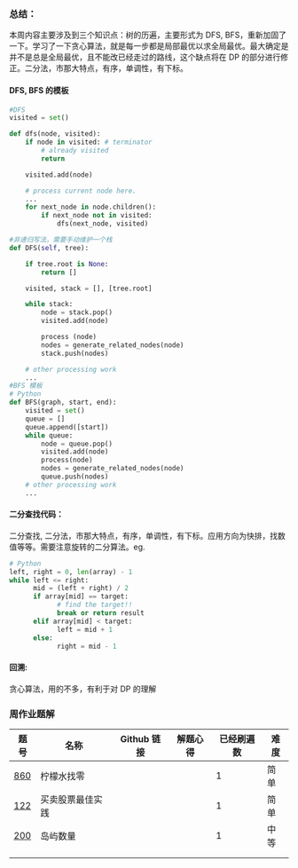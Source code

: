 ### 总结：

本周内容主要涉及到三个知识点：树的历遍，主要形式为 DFS, BFS，重新加固了一下。学习了一下贪心算法，就是每一步都是局部最优以求全局最优。最大确定是并不是总是全局最优，且不能改已经走过的路线，这个缺点将在 DP 的部分进行修正。二分法，市那大特点，有序，单调性，有下标。

#### DFS, BFS 的模板

```python
#DFS
visited = set()

def dfs(node, visited):
    if node in visited: # terminator
    	# already visited
    	return

	visited.add(node)

	# process current node here.
	...
	for next_node in node.children():
		if next_node not in visited:
			dfs(next_node, visited)

#非递归写法，需要手动维护一个栈
def DFS(self, tree):

	if tree.root is None:
		return []

	visited, stack = [], [tree.root]

	while stack:
		node = stack.pop()
		visited.add(node)

		process (node)
		nodes = generate_related_nodes(node)
		stack.push(nodes)

	# other processing work
	...
#BFS 模板
# Python
def BFS(graph, start, end):
    visited = set()
	queue = []
	queue.append([start])
	while queue:
		node = queue.pop()
		visited.add(node)
		process(node)
		nodes = generate_related_nodes(node)
		queue.push(nodes)
	# other processing work
	...
```

#### 二分查找代码：

二分查找, 二分法，市那大特点，有序，单调性，有下标。应用方向为快排，找数值等等。需要注意旋转的二分算法。eg.

```python
# Python
left, right = 0, len(array) - 1
while left <= right:
	  mid = (left + right) / 2
	  if array[mid] == target:
		    # find the target!!
		    break or return result
	  elif array[mid] < target:
		    left = mid + 1
	  else:
		    right = mid - 1
```

#### 回溯:

贪心算法，用的不多，有利于对 DP 的理解

### 周作业题解

| 题号                                                                                    | 名称             | Github 链接 | 解题心得 | 已经刷遍数 | 难度 |
| --------------------------------------------------------------------------------------- | ---------------- | ----------- | -------- | ---------- | ---- |
| [860](https://leetcode-cn.com/problems/lemonade-change/description/)                    | 柠檬水找零       |             |          | 1          | 简单 |
| [122](https://leetcode-cn.com/problems/best-time-to-buy-and-sell-stock-ii/description/) | 买卖股票最佳实践 |             |          | 1          | 简单 |
| [200](https://leetcode-cn.com/problems/number-of-islands/)                              | 岛屿数量         |             |          | 1          | 中等 |
|                                                                                         |                  |             |          |            |      |
|                                                                                         |                  |             |          |            |      |
